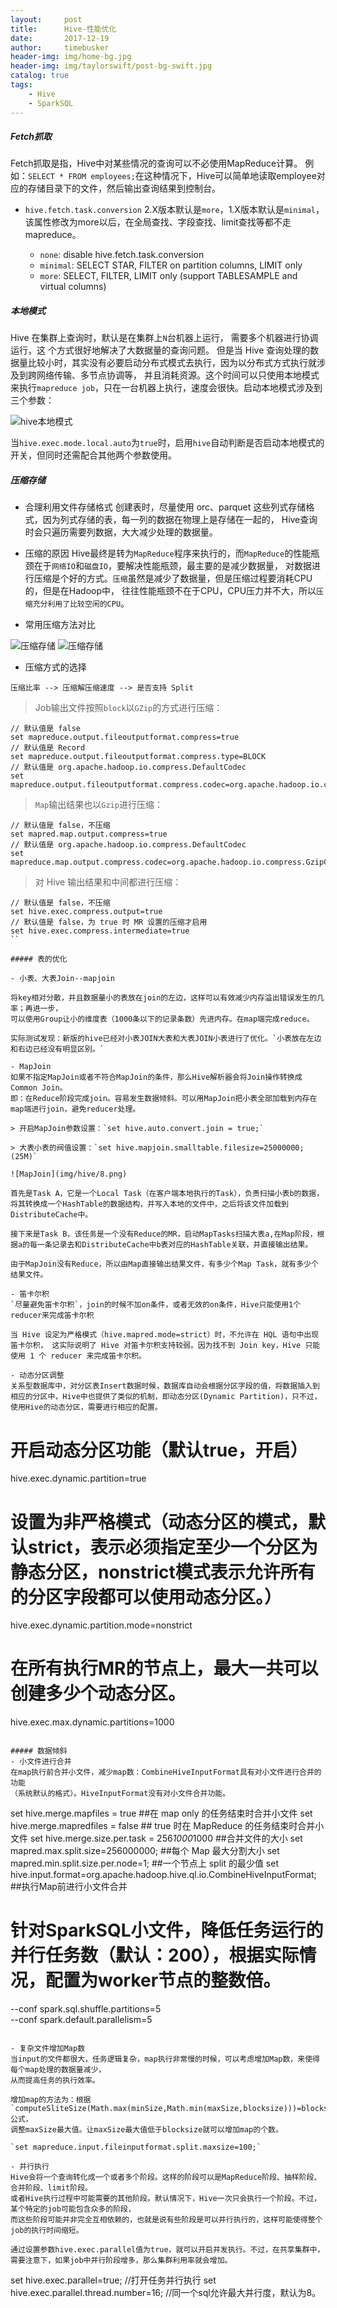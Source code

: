 ```yaml
---
layout:     post
title:      Hive-性能优化
date:       2017-12-19
author:     timebusker
header-img: img/home-bg.jpg
header-img: img/taylorswift/post-bg-swift.jpg
catalog: true
tags:
    - Hive
    - SparkSQL
---
```


##### Fetch抓取
Fetch抓取是指，Hive中对某些情况的查询可以不必使用MapReduce计算。
例如：`SELECT * FROM employees;`在这种情况下，Hive可以简单地读取employee对应的存储目录下的文件，然后输出查询结果到控制台。

- `hive.fetch.task.conversion`
2.X版本默认是`more`，1.X版本默认是`minimal`，该属性修改为more以后，在全局查找、字段查找、limit查找等都不走mapreduce。

    + `none`: disable hive.fetch.task.conversion
    + `minimal`: SELECT STAR, FILTER on partition columns, LIMIT only
    + `more`: SELECT, FILTER, LIMIT only (support TABLESAMPLE and virtual columns)

##### 本地模式
Hive 在集群上查询时，默认是在集群上`N`台机器上运行， 需要多个机器进行协调运行，这 个方式很好地解决了大数据量的查询问题。
但是当 Hive 查询处理的数据量比较小时，其实没有必要启动分布式模式去执行，因为以分布式方式执行就涉及到跨网络传输、多节点协调等，
并且消耗资源。这个时间可以只使用本地模式来执行`mapreduce job`，只在一台机器上执行，速度会很快。启动本地模式涉及到三个参数：

![hive本地模式](/img/hive/5.png)

当`hive.exec.mode.local.auto`为`true`时，启用`hive`自动判断是否启动本地模式的开关，但同时还需配合其他两个参数使用。

##### 压缩存储
- 合理利用文件存储格式 
创建表时，尽量使用 orc、parquet 这些列式存储格式，因为列式存储的表，每一列的数据在物理上是存储在一起的，
Hive查询时会只遍历需要列数据，大大减少处理的数据量。

- 压缩的原因
Hive最终是转为`MapReduce`程序来执行的，而`MapReduce`的性能瓶颈在于`网络IO`和`磁盘IO`，要解决性能瓶颈，最主要的是减少数据量，
对数据进行压缩是个好的方式。`压缩`虽然是减少了数据量，但是压缩过程要消耗CPU的，但是在Hadoop中，
往往性能瓶颈不在于CPU，CPU压力并不大，所以`压缩充分利用了比较空闲的CPU`。

- 常用压缩方法对比

![压缩存储](/img/hive/6.png)
![压缩存储](/img/hive/7.png)

- 压缩方式的选择

`压缩比率 --> 压缩解压缩速度 --> 是否支持 Split`

> Job输出文件按照`block`以`GZip`的方式进行压缩：

```
// 默认值是 false
set mapreduce.output.fileoutputformat.compress=true
// 默认值是 Record
set mapreduce.output.fileoutputformat.compress.type=BLOCK
// 默认值是 org.apache.hadoop.io.compress.DefaultCodec
set mapreduce.output.fileoutputformat.compress.codec=org.apache.hadoop.io.compress.GzipCodec
```

> `Map`输出结果也以`Gzip`进行压缩：

```
// 默认值是 false，不压缩
set mapred.map.output.compress=true
// 默认值是 org.apache.hadoop.io.compress.DefaultCodec
set mapreduce.map.output.compress.codec=org.apache.hadoop.io.compress.GzipCodec
```

> 对 Hive 输出结果和中间都进行压缩：

```
// 默认值是 false，不压缩
set hive.exec.compress.output=true
// 默认值是 false，为 true 时 MR 设置的压缩才启用
set hive.exec.compress.intermediate=true
``

##### 表的优化

- 小表、大表Join--mapjoin

将key相对分散，并且数据量小的表放在join的左边，这样可以有效减少内存溢出错误发生的几率；再进一步，
可以使用Group让小的维度表（1000条以下的记录条数）先进内存。在map端完成reduce。

实际测试发现：新版的hive已经对小表JOIN大表和大表JOIN小表进行了优化。`小表放在左边和右边已经没有明显区别。`

- MapJoin
如果不指定MapJoin或者不符合MapJoin的条件，那么Hive解析器会将Join操作转换成Common Join。
即：在Reduce阶段完成join。容易发生数据倾斜。可以用MapJoin把小表全部加载到内存在map端进行join，避免reducer处理。

> 开启MapJoin参数设置：`set hive.auto.convert.join = true;`

> 大表小表的阀值设置：`set hive.mapjoin.smalltable.filesize=25000000;(25M)`

![MapJoin](img/hive/8.png)

首先是Task A，它是一个Local Task（在客户端本地执行的Task），负责扫描小表b的数据，将其转换成一个HashTable的数据结构，并写入本地的文件中，之后将该文件加载到DistributeCache中。

接下来是Task B，该任务是一个没有Reduce的MR，启动MapTasks扫描大表a,在Map阶段，根据a的每一条记录去和DistributeCache中b表对应的HashTable关联，并直接输出结果。

由于MapJoin没有Reduce，所以由Map直接输出结果文件，有多少个Map Task，就有多少个结果文件。

- 笛卡尔积
`尽量避免笛卡尔积`，join的时候不加on条件，或者无效的on条件，Hive只能使用1个reducer来完成笛卡尔积

当 Hive 设定为严格模式（hive.mapred.mode=strict）时，不允许在 HQL 语句中出现笛卡尔积， 这实际说明了 Hive 对笛卡尔积支持较弱。因为找不到 Join key，Hive 只能使用 1 个 reducer 来完成笛卡尔积。

- 动态分区调整
关系型数据库中，对分区表Insert数据时候，数据库自动会根据分区字段的值，将数据插入到相应的分区中，Hive中也提供了类似的机制，即动态分区(Dynamic Partition)，只不过，使用Hive的动态分区，需要进行相应的配置。

```
# 开启动态分区功能（默认true，开启）
hive.exec.dynamic.partition=true
# 设置为非严格模式（动态分区的模式，默认strict，表示必须指定至少一个分区为静态分区，nonstrict模式表示允许所有的分区字段都可以使用动态分区。）
hive.exec.dynamic.partition.mode=nonstrict
# 在所有执行MR的节点上，最大一共可以创建多少个动态分区。
hive.exec.max.dynamic.partitions=1000
```

##### 数据倾斜
- 小文件进行合并
在map执行前合并小文件，减少map数：CombineHiveInputFormat具有对小文件进行合并的功能
（系统默认的格式）。HiveInputFormat没有对小文件合并功能。

```
set hive.merge.mapfiles = true                   ##在 map only 的任务结束时合并小文件
set hive.merge.mapredfiles = false               ## true 时在 MapReduce 的任务结束时合并小文件
set hive.merge.size.per.task = 256*1000*1000     ##合并文件的大小
set mapred.max.split.size=256000000;             ##每个 Map 最大分割大小
set mapred.min.split.size.per.node=1;            ##一个节点上 split 的最少值
set hive.input.format=org.apache.hadoop.hive.ql.io.CombineHiveInputFormat;    ##执行Map前进行小文件合并

# 针对SparkSQL小文件，降低任务运行的并行任务数（默认：200），根据实际情况，配置为worker节点的整数倍。
--conf spark.sql.shuffle.partitions=5 \
--conf spark.default.parallelism=5 
```

- 复杂文件增加Map数
当input的文件都很大，任务逻辑复杂，map执行非常慢的时候，可以考虑增加Map数，来使得每个map处理的数据量减少，
从而提高任务的执行效率。

增加map的方法为：根据`computeSliteSize(Math.max(minSize,Math.min(maxSize,blocksize)))=blocksize=128M`公式，
调整maxSize最大值。让maxSize最大值低于blocksize就可以增加map的个数。

`set mapreduce.input.fileinputformat.split.maxsize=100;`

- 并行执行
Hive会将一个查询转化成一个或者多个阶段。这样的阶段可以是MapReduce阶段、抽样阶段、合并阶段、limit阶段。
或者Hive执行过程中可能需要的其他阶段。默认情况下，Hive一次只会执行一个阶段。不过，某个特定的job可能包含众多的阶段，
而这些阶段可能并非完全互相依赖的，也就是说有些阶段是可以并行执行的，这样可能使得整个job的执行时间缩短。

通过设置参数hive.exec.parallel值为true，就可以开启并发执行。不过，在共享集群中，
需要注意下，如果job中并行阶段增多，那么集群利用率就会增加。

```
set hive.exec.parallel=true;              //打开任务并行执行
set hive.exec.parallel.thread.number=16;  //同一个sql允许最大并行度，默认为8。
```